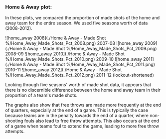 ### Home & Away plot:

In these plots, we compared the proportion of made shots of the home and away team for the entire season. We used five seasons worth of data (2008-2012).

![home_away 2008](./Home & Away - Made Shot %/Home_Away_Made_Shots_Pct_2008.png)
2007-08
![home_away 2009](./Home & Away - Made Shot %/Home_Away_Made_Shots_Pct_2009.png)
2008-09
![home_away 2010](./Home & Away - Made Shot %/Home_Away_Made_Shots_Pct_2010.png)
2009-10
![home_away 2011](./Home & Away - Made Shot %/Home_Away_Made_Shots_Pct_2011.png)
2010-11
![home_away 2012](./Home & Away - Made Shot %/Home_Away_Made_Shots_Pct_2012.png)
2011-12 (lockout-shortened)

Looking through five seasons' worth of made shot data, it appears that there is no discernible difference between the home and away team in their proportion of a team's made shots.


The graphs also show that free throws are made more frequently at the end of quarters, especially at the end of a game. This is typically the case because teams are in the penalty towards the end of a quarter, where non-shooting fouls also lead to free throw attempts. This also occurs at the end of a game when teams foul to extend the game, leading to more free throw attempts.
